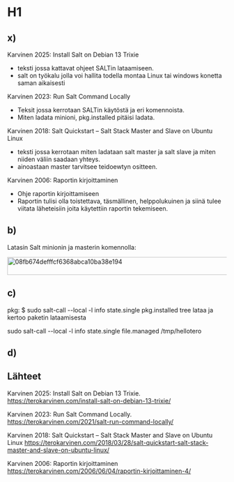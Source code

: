 # H1
## x)
Karvinen 2025: Install Salt on Debian 13 Trixie
- teksti jossa kattavat ohjeet SALTin lataamiseen.
- salt on työkalu jolla voi hallita todella montaa Linux tai windows konetta saman aikaisesti
  
Karvinen 2023: Run Salt Command Locally
- Teksit jossa kerrotaan SALTin käytöstä ja eri komennoista.
- Miten ladata minioni, pkg.installed pitäisi ladata.

Karvinen 2018: Salt Quickstart – Salt Stack Master and Slave on Ubuntu Linux
  - teksti jossa kerrotaan miten ladataan salt master ja salt slave ja miten niiden väliin saadaan yhteys.
  - ainoastaan master tarvitsee teidoewtyn ositteen.

Karvinen 2006: Raportin kirjoittaminen
- Ohje raportin kirjoittamiseen
- Raportin tulisi olla toistettava, täsmällinen, helppolukuinen ja siinä tulee viitata läheteisiin joita käytettiin raportin tekemiseen.

## b)
Latasin Salt minionin ja masterin komennolla:

<img width="620" height="41" alt="08fb674defffcf6368abca10ba38e194" src="https://github.com/user-attachments/assets/03b2ba30-b80e-42b2-bdf4-d71f1009b7b7" />

## c)
pkg:
$ sudo salt-call --local -l info state.single pkg.installed tree
lataa ja kertoo paketin lataamisesta

sudo salt-call --local -l info state.single file.managed /tmp/hellotero

## d)


  ## Lähteet
  Karvinen 2025: Install Salt on Debian 13 Trixie. 
  https://terokarvinen.com/install-salt-on-debian-13-trixie/
  
  Karvinen 2023: Run Salt Command Locally.
  https://terokarvinen.com/2021/salt-run-command-locally/
  
  Karvinen 2018: Salt Quickstart – Salt Stack Master and Slave on Ubuntu Linux
  https://terokarvinen.com/2018/03/28/salt-quickstart-salt-stack-master-and-slave-on-ubuntu-linux/
  
  Karvinen 2006: Raportin kirjoittaminen
  https://terokarvinen.com/2006/06/04/raportin-kirjoittaminen-4/
